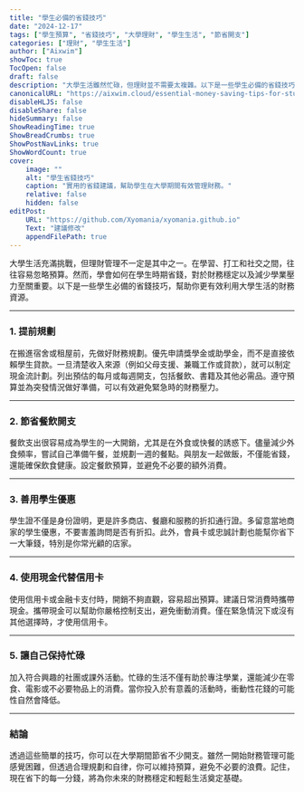 ```yaml
---
title: "學生必備的省錢技巧"
date: "2024-12-17"
tags: ["學生預算", "省錢技巧", "大學理財", "學生生活", "節省開支"]
categories: ["理財", "學生生活"]
author: ["Aixwim"]
showToc: true
TocOpen: false
draft: false
description: "大學生活雖然忙碌，但理財並不需要太複雜。以下是一些學生必備的省錢技巧，幫助你更好地掌控預算。"
canonicalURL: "https://aixwim.cloud/essential-money-saving-tips-for-students"
disableHLJS: false
disableShare: false
hideSummary: false
ShowReadingTime: true
ShowBreadCrumbs: true
ShowPostNavLinks: true
ShowWordCount: true
cover:
    image: ""
    alt: "學生省錢技巧"
    caption: "實用的省錢建議，幫助學生在大學期間有效管理財務。"
    relative: false
    hidden: false
editPost:
    URL: "https://github.com/Xyomania/xyomania.github.io"
    Text: "建議修改"
    appendFilePath: true
---
```


大學生活充滿挑戰，但理財管理不一定是其中之一。在學習、打工和社交之間，往往容易忽略預算。然而，學會如何在學生時期省錢，對於財務穩定以及減少學業壓力至關重要。以下是一些學生必備的省錢技巧，幫助你更有效利用大學生活的財務資源。

---

### 1. 提前規劃

在搬進宿舍或租屋前，先做好財務規劃。優先申請獎學金或助學金，而不是直接依賴學生貸款。一旦清楚收入來源（例如父母支援、兼職工作或貸款），就可以制定現金流計劃。列出預估的每月或每週開支，包括餐飲、書籍及其他必需品。遵守預算並為突發情況做好準備，可以有效避免緊急時的財務壓力。

---

### 2. 節省餐飲開支

餐飲支出很容易成為學生的一大開銷，尤其是在外食或快餐的誘惑下。儘量減少外食頻率，嘗試自己準備午餐，並規劃一週的餐點。與朋友一起做飯，不僅能省錢，還能確保飲食健康。設定餐飲預算，並避免不必要的額外消費。

---

### 3. 善用學生優惠

學生證不僅是身份證明，更是許多商店、餐廳和服務的折扣通行證。多留意當地商家的學生優惠，不要害羞詢問是否有折扣。此外，會員卡或忠誠計劃也能幫你省下一大筆錢，特別是你常光顧的店家。

---

### 4. 使用現金代替信用卡

使用信用卡或金融卡支付時，開銷不夠直觀，容易超出預算。建議日常消費時攜帶現金。攜帶現金可以幫助你嚴格控制支出，避免衝動消費。僅在緊急情況下或沒有其他選擇時，才使用信用卡。

---

### 5. 讓自己保持忙碌

加入符合興趣的社團或課外活動。忙碌的生活不僅有助於專注學業，還能減少在零食、電影或不必要物品上的消費。當你投入於有意義的活動時，衝動性花錢的可能性自然會降低。

---

### 結論

透過這些簡單的技巧，你可以在大學期間節省不少開支。雖然一開始財務管理可能感覺困難，但透過合理規劃和自律，你可以維持預算，避免不必要的浪費。記住，現在省下的每一分錢，將為你未來的財務穩定和輕鬆生活奠定基礎。
